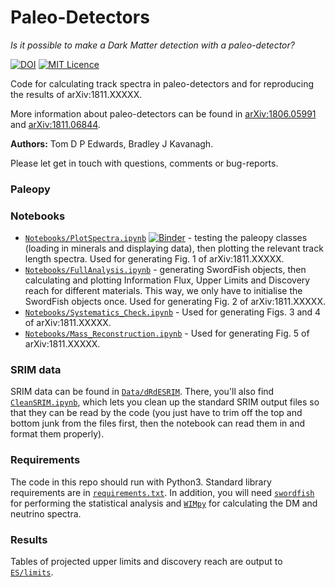 # Paleo-Detectors

*Is it possible to make a Dark Matter detection with a paleo-detector?*

[![DOI](https://zenodo.org/badge/142072044.svg)](https://zenodo.org/badge/latestdoi/142072044) [![MIT Licence](https://badges.frapsoft.com/os/mit/mit.svg?v=103)](https://opensource.org/licenses/mit-license.php)


Code for calculating track spectra in paleo-detectors and for reproducing the results of arXiv:1811.XXXXX.

More information about paleo-detectors can be found in [arXiv:1806.05991](http://arxiv.org/abs/1806.05991) and [arXiv:1811.06844](http://arxiv.org/abs/1811.06844).

**Authors:** Tom D P Edwards, Bradley J Kavanagh.

Please let get in touch with questions, comments or bug-reports.

### Paleopy



### Notebooks

*  [`Notebooks/PlotSpectra.ipynb`](Notebooks/PlotSpectra.ipynb) [![Binder](https://mybinder.org/badge_logo.svg)](https://mybinder.org/v2/gh/tedwards2412/paleo_detectors/master?filepath=Notebooks%2FPlotSpectra.ipynb) - testing the paleopy classes (loading in minerals and displaying data), then plotting the relevant track length spectra. Used for generating Fig. 1 of arXiv:1811.XXXXX.
* [`Notebooks/FullAnalysis.ipynb`](Notebooks/FullAnalysis.ipynb) - generating SwordFish objects, then calculating and plotting Information Flux, Upper Limits and Discovery reach for different materials. This way, we only have to initialise the SwordFish objects once. Used for generating Fig. 2 of arXiv:1811.XXXXX.
* [`Notebooks/Systematics_Check.ipynb`](Notebooks/Systematics_Check.ipynb) - Used for generating Figs. 3 and 4 of arXiv:1811.XXXXX.
* [`Notebooks/Mass_Reconstruction.ipynb`](Notebooks/Mass_Reconstruction.ipynb) -  Used for generating Fig. 5 of arXiv:1811.XXXXX.


### SRIM data

SRIM data can be found in [`Data/dRdESRIM`](Data/dRdESRIM). There, you'll also find [`CleanSRIM.ipynb`](Data/dRdESRIM/CleanSRIM.ipynb), which lets you clean up the standard SRIM output files so that they can be read by the code (you just have to trim off the top and bottom junk from the files first, then the notebook can read them in and format them properly).

### Requirements

The code in this repo should run with Python3. Standard library requirements are in [`requirements.txt`](requirements.txt). In addition, you will need [`swordfish`](https://github.com/cweniger/swordfish) for performing the statistical analysis and [`WIMpy`](https://github.com/bradkav/WIMpy_NREFT) for calculating the DM and neutrino spectra. 

### Results

Tables of projected upper limits and discovery reach are output to [`ES/limits`](ES/limits).


